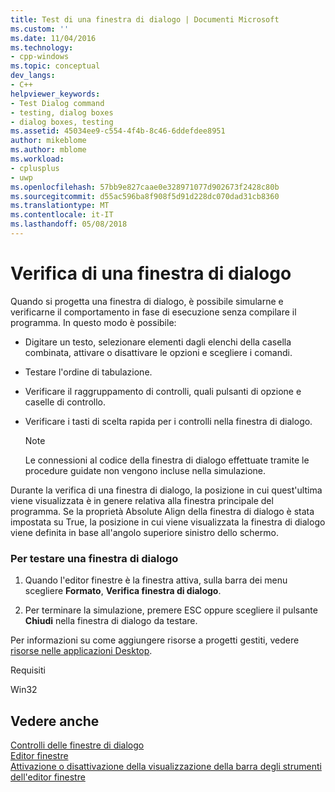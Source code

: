 ```yaml
---
title: Test di una finestra di dialogo | Documenti Microsoft
ms.custom: ''
ms.date: 11/04/2016
ms.technology:
- cpp-windows
ms.topic: conceptual
dev_langs:
- C++
helpviewer_keywords:
- Test Dialog command
- testing, dialog boxes
- dialog boxes, testing
ms.assetid: 45034ee9-c554-4f4b-8c46-6ddefdee8951
author: mikeblome
ms.author: mblome
ms.workload:
- cplusplus
- uwp
ms.openlocfilehash: 57bb9e827caae0e328971077d902673f2428c80b
ms.sourcegitcommit: d55ac596ba8f908f5d91d228dc070dad31cb8360
ms.translationtype: MT
ms.contentlocale: it-IT
ms.lasthandoff: 05/08/2018
---
```

# <a name="testing-a-dialog-box"></a>Verifica di una finestra di dialogo
Quando si progetta una finestra di dialogo, è possibile simularne e verificarne il comportamento in fase di esecuzione senza compilare il programma. In questo modo è possibile:  
  
-   Digitare un testo, selezionare elementi dagli elenchi della casella combinata, attivare o disattivare le opzioni e scegliere i comandi.  
  
-   Testare l'ordine di tabulazione.  
  
-   Verificare il raggruppamento di controlli, quali pulsanti di opzione e caselle di controllo.  
  
-   Verificare i tasti di scelta rapida per i controlli nella finestra di dialogo.  
  
    > [!NOTE]
    >  Le connessioni al codice della finestra di dialogo effettuate tramite le procedure guidate non vengono incluse nella simulazione.  
  
 Durante la verifica di una finestra di dialogo, la posizione in cui quest'ultima viene visualizzata è in genere relativa alla finestra principale del programma. Se la proprietà Absolute Align della finestra di dialogo è stata impostata su True, la posizione in cui viene visualizzata la finestra di dialogo viene definita in base all'angolo superiore sinistro dello schermo.  
  
### <a name="to-test-a-dialog-box"></a>Per testare una finestra di dialogo  
  
1.  Quando l'editor finestre è la finestra attiva, sulla barra dei menu scegliere **Formato**, **Verifica finestra di dialogo**.  
  
2.  Per terminare la simulazione, premere ESC oppure scegliere il pulsante **Chiudi** nella finestra di dialogo da testare.  
  
 Per informazioni su come aggiungere risorse a progetti gestiti, vedere [risorse nelle applicazioni Desktop](/dotnet/framework/resources/index).  
  
 Requisiti  
  
 Win32  
  
## <a name="see-also"></a>Vedere anche  
 [Controlli delle finestre di dialogo](../windows/controls-in-dialog-boxes.md)   
 [Editor finestre](../windows/dialog-editor.md)   
 [Attivazione o disattivazione della visualizzazione della barra degli strumenti dell'editor finestre](../windows/showing-or-hiding-the-dialog-editor-toolbar.md)

